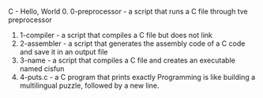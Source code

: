 C - Hello, World
0. 0-preprocessor - a script that runs a C file through tve preprocessor
1. 1-compiler - a script that compiles a C file but does not link
2. 2-assembler - a script that generates the assembly code of a C code and save it in an output file
3. 3-name - a script that compiles a C file and creates an executable named cisfun
4. 4-puts.c - a C program that prints exactly Programming is like building a multilingual puzzle, followed by a new line.
